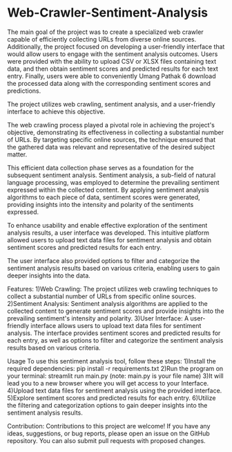 # Web-Crawler-Sentiment-Analysis
The main goal of the project was to create a specialized web crawler capable of efficiently collecting URLs from diverse online sources. Additionally, the project focused on developing a user-friendly interface that would allow users to engage with the sentiment analysis outcomes. Users were provided with the ability to upload CSV or XLSX files containing text data, and then obtain sentiment scores and predicted results for each text entry. Finally, users were able to conveniently
Umang Pathak 6 download the processed data along with the corresponding sentiment scores and predictions.

The project utilizes web crawling, sentiment analysis, and a user-friendly interface to achieve this objective.

The web crawling process played a pivotal role in achieving the project's objective, demonstrating its effectiveness in collecting a substantial number of URLs. By targeting specific online sources, the technique ensured that the gathered data was relevant and representative of the desired subject matter.

This efficient data collection phase serves as a foundation for the subsequent sentiment analysis. Sentiment analysis, a sub-field of natural language processing, was employed to determine the prevailing sentiment expressed within the collected content. By applying sentiment analysis algorithms to each piece of data, sentiment scores were generated, providing insights into the intensity and polarity of the sentiments expressed.

To enhance usability and enable effective exploration of the sentiment analysis results, a user interface was developed. This intuitive platform allowed users to upload text data files for sentiment analysis and obtain sentiment scores and predicted results for each entry.

The user interface also provided options to filter and categorize the sentiment analysis results based on various criteria, enabling users to gain deeper insights into the data. 

Features:
1)Web Crawling: The project utilizes web crawling techniques to collect a substantial number of URLs from specific online sources.
2)Sentiment Analysis: Sentiment analysis algorithms are applied to the collected content to generate sentiment scores and provide insights into the prevailing sentiment's intensity and polarity.
3)User Interface: A user-friendly interface allows users to upload text data files for sentiment analysis. The interface provides sentiment scores and predicted results for each entry, as well as options to filter and categorize the sentiment analysis results based on various criteria.

Usage
To use this sentiment analysis tool, follow these steps:
1)Install the required dependencies:  pip install -r requirements.txt
2)Run the program on your terminal: streamlit run main.py
(note: main.py is your file name)
3)It will lead you to a new browser where you will get access to your Interface.
4)Upload text data files for sentiment analysis using the provided interface.
5)Explore sentiment scores and predicted results for each entry.
6)Utilize the filtering and categorization options to gain deeper insights into the sentiment analysis results.

Contribution:
Contributions to this project are welcome! If you have any ideas, suggestions, or bug reports, please open an issue on the GitHub repository. You can also submit pull requests with proposed changes.
